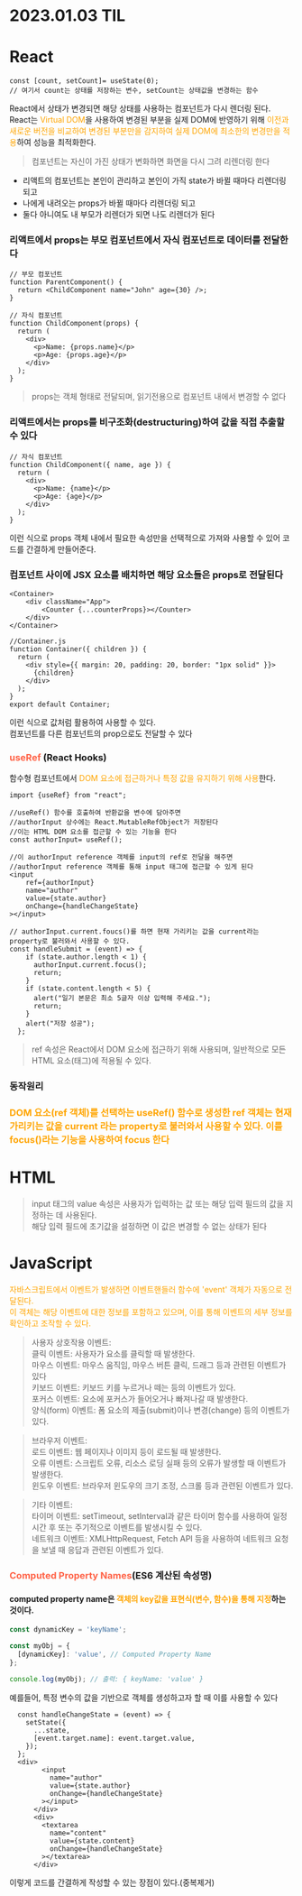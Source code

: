 # 2023.01.03 TIL

# React

```JSX
const [count, setCount]= useState(0);
// 여기서 count는 상태를 저장하는 변수, setCount는 상태값을 변경하는 함수
```

React에서 상태가 변경되면 해당 상태를 사용하는 컴포넌트가 다시 렌더링 된다.<br>
React는 <span style="color: orange;">Virtual DOM</span>을 사용하여 변경된 부분을 실제 DOM에 반영하기 위해 <span style="color: orange;">이전과 새로운 버전을 비교하여 변경된 부분만을 감지하여 실제 DOM에 최소한의 변경만을 적용</span>하여 성능을 최적화한다.

> 컴포넌트는 자신이 가진 상태가 변화하면 화면을 다시 그려 리렌더링 한다

- 리액트의 컴포넌트는 본인이 관리하고 본인이 가직 state가 바뀔 때마다 리렌더링 되고
- 나에게 내려오는 props가 바뀔 때마다 리렌더링 되고
- 둘다 아니여도 내 부모가 리렌더가 되면 나도 리렌더가 된다

### 리액트에서 props는 부모 컴포넌트에서 자식 컴포넌트로 데이터를 전달한다

```JSX
// 부모 컴포넌트
function ParentComponent() {
  return <ChildComponent name="John" age={30} />;
}

// 자식 컴포넌트
function ChildComponent(props) {
  return (
    <div>
      <p>Name: {props.name}</p>
      <p>Age: {props.age}</p>
    </div>
  );
}
```

> props는 객체 형태로 전달되며, 읽기전용으로 컴포넌트 내에서 변경할 수 없다

### 리액트에서는 props를 비구조화(destructuring)하여 값을 직접 추출할 수 있다

```JSX
// 자식 컴포넌트
function ChildComponent({ name, age }) {
  return (
    <div>
      <p>Name: {name}</p>
      <p>Age: {age}</p>
    </div>
  );
}
```

이런 식으로 props 객체 내에서 필요한 속성만을 선택적으로 가져와 사용할 수 있어 코드를 간결하게 만들어준다.<br>

### 컴포넌트 사이에 JSX 요소를 배치하면 해당 요소들은 props로 전달된다

```JSX
<Container>
    <div className="App">
        <Counter {...counterProps}></Counter>
    </div>
</Container>
```

```JSX
//Container.js
function Container({ children }) {
  return (
    <div style={{ margin: 20, padding: 20, border: "1px solid" }}>
      {children}
    </div>
  );
}
export default Container;
```

이런 식으로 값처럼 활용하여 사용할 수 있다.<br>
컴포넌트를 다른 컴포넌트의 prop으로도 전달할 수 있다

### <span style="color: tomato;">useRef</span> (React Hooks)

함수형 컴포넌트에서 <span style="color: orange;">DOM 요소에 접근하거나 특정 값을 유지하기 위해 사용</span>한다.

```JSX
import {useRef} from "react";

//useRef() 함수를 호출하여 반환값을 변수에 담아주면
//authorInput 상수에는 React.MutableRefObject가 저장된다
//이는 HTML DOM 요소를 접근할 수 있는 기능을 한다
const authorInput= useRef();

//이 authorInput reference 객체를 input의 ref로 전달을 해주면
//authorInput reference 객체를 통해 input 태그에 접근할 수 있게 된다
<input
    ref={authorInput}
    name="author"
    value={state.author}
    onChange={handleChangeState}
></input>

// authorInput.current.foucs()를 하면 현재 가리키는 값을 current라는 property로 불러와서 사용할 수 있다.
const handleSubmit = (event) => {
    if (state.author.length < 1) {
      authorInput.current.focus();
      return;
    }
    if (state.content.length < 5) {
      alert("일기 본문은 최소 5글자 이상 입력해 주세요.");
      return;
    }
    alert("저장 성공");
  };
```

> ref 속성은 React에서 DOM 요소에 접근하기 위해 사용되며, 일반적으로 모든 HTML 요소(태그)에 적용될 수 있다.<br>

### 동작원리

### <span style="color: orange;">DOM 요소(ref 객체)를 선택하는 useRef() 함수로 생성한 ref 객체는 현재 가리키는 값을 current 라는 property로 불러와서 사용할 수 있다. 이를 focus()라는 기능을 사용하여 focus 한다</span>

# HTML

> input 태그의 value 속성은 사용자가 입력하는 값 또는 해당 입력 필드의 값을 지정하는 데 사용된다.<br>
> 해당 입력 필드에 초기값을 설정하면 이 값은 변경할 수 없는 상태가 된다

# JavaScript

<span style="color: orange;"></span>
<span style="color: orange;">자바스크립트에서 이벤트가 발생하면 이벤트핸들러 함수에 'event' 객체가 자동으로 전달된다. <br>
이 객체는 해당 이벤트에 대한 정보를 포함하고 있으며, 이를 통해 이벤트의 세부 정보를 확인하고 조작할 수 있다.<br>
</span>

> 사용자 상호작용 이벤트:<br>
> 클릭 이벤트: 사용자가 요소를 클릭할 때 발생한다.<br>
> 마우스 이벤트: 마우스 움직임, 마우스 버튼 클릭, 드래그 등과 관련된 이벤트가 있다<br>
> 키보드 이벤트: 키보드 키를 누르거나 떼는 등의 이벤트가 있다.<br>
> 포커스 이벤트: 요소에 포커스가 들어오거나 빠져나갈 때 발생한다.<br>
> 양식(form) 이벤트: 폼 요소의 제출(submit)이나 변경(change) 등의 이벤트가 있다.<br>

> 브라우저 이벤트:<br>
> 로드 이벤트: 웹 페이지나 이미지 등이 로드될 때 발생한다.<br>
> 오류 이벤트: 스크립트 오류, 리소스 로딩 실패 등의 오류가 발생할 때 이벤트가 발생한다.<br>
> 윈도우 이벤트: 브라우저 윈도우의 크기 조정, 스크롤 등과 관련된 이벤트가 있다.<br>

> 기타 이벤트:<br>
> 타이머 이벤트: setTimeout, setInterval과 같은 타이머 함수를 사용하여 일정 시간 후 또는 주기적으로 이벤트를 발생시킬 수 있다.<br>
> 네트워크 이벤트: XMLHttpRequest, Fetch API 등을 사용하여 네트워크 요청을 보낼 때 응답과 관련된 이벤트가 있다.<br>

### <span style="color: tomato;">Computed Property Names</span>(ES6 계산된 속성명)

#### computed property name은 <span style="color: orange;">객체의 key값을 표현식(변수, 함수)을 통해 지정</span>하는 것이다.

```JavaScript
const dynamicKey = 'keyName';

const myObj = {
  [dynamicKey]: 'value', // Computed Property Name
};

console.log(myObj); // 출력: { keyName: 'value' }
```

예를들어, 특정 변수의 값을 기반으로 객체를 생성하고자 할 때 이를 사용할 수 있다

```JSX
  const handleChangeState = (event) => {
    setState({
      ...state,
      [event.target.name]: event.target.value,
    });
  };
  <div>
        <input
          name="author"
          value={state.author}
          onChange={handleChangeState}
        ></input>
      </div>
      <div>
        <textarea
          name="content"
          value={state.content}
          onChange={handleChangeState}
        ></textarea>
      </div>
```

이렇게 코드를 간결하게 작성할 수 있는 장점이 있다.(중복제거)
